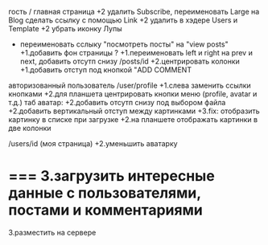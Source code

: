 
гость
/ главная страница
+2 удалить Subscribe, переименовать Large на Blog сделать ссылку с помощью Link
+2 удалить в хэдере Users и Template
+2 убрать иконку Лупы

+ переименовать сслыку "посмотреть посты" на "view posts"
+1.добавить фон страницы ?
+1.переименовать left и right на prev и next, добавить отсутп снизу
/posts/id
+2.центрировать колонки
+1.добавить отступ под кнопкой "ADD COMMENT


авторизованный пользователь
/user/profile
+1.слева заменить ссылки кнопками
+2.для планшета центрировать кнопки меню (profile, avatar и т.д.)
таб аватар:
+2.добавить отсутп снизу под выбором файла
+2.добавить вертикальный отступ между картинками
+3.fix: отобразить картинку в списке при загрузке
+2.на планшете отображать картинки в две колонки

/users/id (моя страница)
+2.уменьшить аватарку

===
3.загрузить интересные данные с пользователями, постами и комментариями
===
3.разместить на сервере
